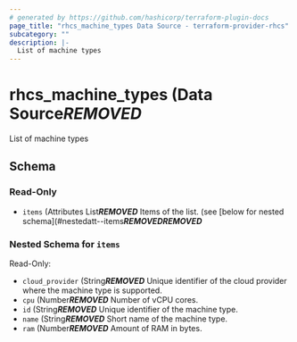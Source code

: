 ```yaml
---
# generated by https://github.com/hashicorp/terraform-plugin-docs
page_title: "rhcs_machine_types Data Source - terraform-provider-rhcs"
subcategory: ""
description: |-
  List of machine types
---
```


# rhcs_machine_types (Data Source***REMOVED***

List of machine types



<!-- schema generated by tfplugindocs -->
## Schema

### Read-Only

- `items` (Attributes List***REMOVED*** Items of the list. (see [below for nested schema](#nestedatt--items***REMOVED******REMOVED***

<a id="nestedatt--items"></a>
### Nested Schema for `items`

Read-Only:

- `cloud_provider` (String***REMOVED*** Unique identifier of the cloud provider where the machine type is supported.
- `cpu` (Number***REMOVED*** Number of vCPU cores.
- `id` (String***REMOVED*** Unique identifier of the machine type.
- `name` (String***REMOVED*** Short name of the machine type.
- `ram` (Number***REMOVED*** Amount of RAM in bytes.


